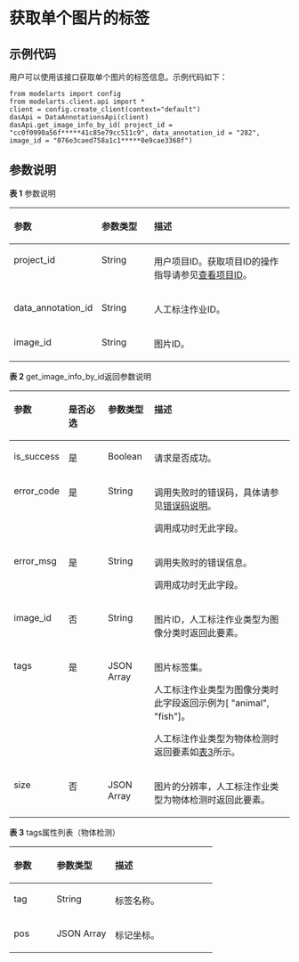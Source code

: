 # 获取单个图片的标签<a name="modelarts_04_0027"></a>

## 示例代码<a name="section35881040102516"></a>

用户可以使用该接口获取单个图片的标签信息。示例代码如下：

```
from modelarts import config
from modelarts.client.api import *
client = config.create_client(context="default")
dasApi = DataAnnotationsApi(client)
dasApi.get_image_info_by_id( project_id = "cc0f0990a56f*****41c85e79cc511c9", data_annotation_id = "282", image_id = "076e3caed758a1c1*****0e9cae3368f")
```

## 参数说明<a name="section0599140112517"></a>

**表 1**  参数说明

<a name="table160254042515"></a>
<table><thead align="left"><tr id="row141641202511"><th class="cellrowborder" valign="top" width="24.15%" id="mcps1.2.4.1.1"><p id="p11941182519"><a name="p11941182519"></a><a name="p11941182519"></a>参数</p>
</th>
<th class="cellrowborder" valign="top" width="19.7%" id="mcps1.2.4.1.2"><p id="p611141142510"><a name="p611141142510"></a><a name="p611141142510"></a>参数类型</p>
</th>
<th class="cellrowborder" valign="top" width="56.15%" id="mcps1.2.4.1.3"><p id="p917419250"><a name="p917419250"></a><a name="p917419250"></a>描述</p>
</th>
</tr>
</thead>
<tbody><tr id="row811541192518"><td class="cellrowborder" valign="top" width="24.15%" headers="mcps1.2.4.1.1 "><p id="p3514192815463"><a name="p3514192815463"></a><a name="p3514192815463"></a>project_id</p>
</td>
<td class="cellrowborder" valign="top" width="19.7%" headers="mcps1.2.4.1.2 "><p id="p1014418254"><a name="p1014418254"></a><a name="p1014418254"></a>String</p>
</td>
<td class="cellrowborder" valign="top" width="56.15%" headers="mcps1.2.4.1.3 "><p id="p1421441152511"><a name="p1421441152511"></a><a name="p1421441152511"></a>用户项目ID。获取项目ID的操作指导请参见<a href="查看项目ID.md">查看项目ID</a>。</p>
</td>
</tr>
<tr id="row18274192519"><td class="cellrowborder" valign="top" width="24.15%" headers="mcps1.2.4.1.1 "><p id="p2280108135810"><a name="p2280108135810"></a><a name="p2280108135810"></a>data_annotation_id</p>
</td>
<td class="cellrowborder" valign="top" width="19.7%" headers="mcps1.2.4.1.2 "><p id="p5830446517014"><a name="p5830446517014"></a><a name="p5830446517014"></a>String</p>
</td>
<td class="cellrowborder" valign="top" width="56.15%" headers="mcps1.2.4.1.3 "><p id="p2504119917014"><a name="p2504119917014"></a><a name="p2504119917014"></a>人工标注作业ID。</p>
</td>
</tr>
<tr id="row149831056114413"><td class="cellrowborder" valign="top" width="24.15%" headers="mcps1.2.4.1.1 "><p id="p3121151715172"><a name="p3121151715172"></a><a name="p3121151715172"></a>image_id</p>
</td>
<td class="cellrowborder" valign="top" width="19.7%" headers="mcps1.2.4.1.2 "><p id="p61211174176"><a name="p61211174176"></a><a name="p61211174176"></a>String</p>
</td>
<td class="cellrowborder" valign="top" width="56.15%" headers="mcps1.2.4.1.3 "><p id="p412191716171"><a name="p412191716171"></a><a name="p412191716171"></a>图片ID。</p>
</td>
</tr>
</tbody>
</table>

**表 2**  get\_image\_info\_by\_id返回参数说明

<a name="table55928961173927"></a>
<table><thead align="left"><tr id="row40618446173927"><th class="cellrowborder" valign="top" width="19.35%" id="mcps1.2.5.1.1"><p id="p1631242217407"><a name="p1631242217407"></a><a name="p1631242217407"></a>参数</p>
</th>
<th class="cellrowborder" valign="top" width="14.12%" id="mcps1.2.5.1.2"><p id="p4623781817407"><a name="p4623781817407"></a><a name="p4623781817407"></a>是否必选</p>
</th>
<th class="cellrowborder" valign="top" width="16.48%" id="mcps1.2.5.1.3"><p id="p5427574117407"><a name="p5427574117407"></a><a name="p5427574117407"></a>参数类型</p>
</th>
<th class="cellrowborder" valign="top" width="50.05%" id="mcps1.2.5.1.4"><p id="p3425893817407"><a name="p3425893817407"></a><a name="p3425893817407"></a>描述</p>
</th>
</tr>
</thead>
<tbody><tr id="row5562195713116"><td class="cellrowborder" valign="top" width="19.35%" headers="mcps1.2.5.1.1 "><p id="p61635236103529"><a name="p61635236103529"></a><a name="p61635236103529"></a>is_success</p>
</td>
<td class="cellrowborder" valign="top" width="14.12%" headers="mcps1.2.5.1.2 "><p id="p26398204103529"><a name="p26398204103529"></a><a name="p26398204103529"></a>是</p>
</td>
<td class="cellrowborder" valign="top" width="16.48%" headers="mcps1.2.5.1.3 "><p id="p57879756103529"><a name="p57879756103529"></a><a name="p57879756103529"></a>Boolean</p>
</td>
<td class="cellrowborder" valign="top" width="50.05%" headers="mcps1.2.5.1.4 "><p id="p57748669103529"><a name="p57748669103529"></a><a name="p57748669103529"></a>请求是否成功。</p>
</td>
</tr>
<tr id="row11062410173927"><td class="cellrowborder" valign="top" width="19.35%" headers="mcps1.2.5.1.1 "><p id="p29459863"><a name="p29459863"></a><a name="p29459863"></a>error_code</p>
</td>
<td class="cellrowborder" valign="top" width="14.12%" headers="mcps1.2.5.1.2 "><p id="p452712527397"><a name="p452712527397"></a><a name="p452712527397"></a>是</p>
</td>
<td class="cellrowborder" valign="top" width="16.48%" headers="mcps1.2.5.1.3 "><p id="p37438696"><a name="p37438696"></a><a name="p37438696"></a>String</p>
</td>
<td class="cellrowborder" valign="top" width="50.05%" headers="mcps1.2.5.1.4 "><p id="p829411328222"><a name="p829411328222"></a><a name="p829411328222"></a>调用失败时的错误码，具体请参见<a href="公共参数.md#section29446341644">错误码说明</a>。</p>
<p id="zh-cn_topic_0087142444_p1765688919540"><a name="zh-cn_topic_0087142444_p1765688919540"></a><a name="zh-cn_topic_0087142444_p1765688919540"></a>调用成功时无此字段。</p>
</td>
</tr>
<tr id="row52351653173927"><td class="cellrowborder" valign="top" width="19.35%" headers="mcps1.2.5.1.1 "><p id="p17366021"><a name="p17366021"></a><a name="p17366021"></a>error_msg</p>
</td>
<td class="cellrowborder" valign="top" width="14.12%" headers="mcps1.2.5.1.2 "><p id="p252755263915"><a name="p252755263915"></a><a name="p252755263915"></a>是</p>
</td>
<td class="cellrowborder" valign="top" width="16.48%" headers="mcps1.2.5.1.3 "><p id="p64470493"><a name="p64470493"></a><a name="p64470493"></a>String</p>
</td>
<td class="cellrowborder" valign="top" width="50.05%" headers="mcps1.2.5.1.4 "><p id="p125720557514"><a name="p125720557514"></a><a name="p125720557514"></a>调用失败时的错误信息。</p>
<p id="zh-cn_topic_0087142444_p5470566619540"><a name="zh-cn_topic_0087142444_p5470566619540"></a><a name="zh-cn_topic_0087142444_p5470566619540"></a>调用成功时无此字段。</p>
</td>
</tr>
<tr id="row4632111112324"><td class="cellrowborder" valign="top" width="19.35%" headers="mcps1.2.5.1.1 "><p id="p173181718193219"><a name="p173181718193219"></a><a name="p173181718193219"></a>image_id</p>
</td>
<td class="cellrowborder" valign="top" width="14.12%" headers="mcps1.2.5.1.2 "><p id="p153201181325"><a name="p153201181325"></a><a name="p153201181325"></a>否</p>
</td>
<td class="cellrowborder" valign="top" width="16.48%" headers="mcps1.2.5.1.3 "><p id="p9322218183218"><a name="p9322218183218"></a><a name="p9322218183218"></a>String</p>
</td>
<td class="cellrowborder" valign="top" width="50.05%" headers="mcps1.2.5.1.4 "><p id="p4497132713213"><a name="p4497132713213"></a><a name="p4497132713213"></a>图片ID，人工标注作业类型为图像分类时返回此要素。</p>
</td>
</tr>
<tr id="row18241233215"><td class="cellrowborder" valign="top" width="19.35%" headers="mcps1.2.5.1.1 "><p id="p433861692415"><a name="p433861692415"></a><a name="p433861692415"></a>tags</p>
</td>
<td class="cellrowborder" valign="top" width="14.12%" headers="mcps1.2.5.1.2 "><p id="p216611074320"><a name="p216611074320"></a><a name="p216611074320"></a>是</p>
</td>
<td class="cellrowborder" valign="top" width="16.48%" headers="mcps1.2.5.1.3 "><p id="p33416168240"><a name="p33416168240"></a><a name="p33416168240"></a>JSON Array</p>
</td>
<td class="cellrowborder" valign="top" width="50.05%" headers="mcps1.2.5.1.4 "><p id="p711310984015"><a name="p711310984015"></a><a name="p711310984015"></a>图片标签集。</p>
<p id="p934521617241"><a name="p934521617241"></a><a name="p934521617241"></a>人工标注作业类型为图像分类时此字段返回示例为[ "animal", "fish"]。</p>
<p id="p152103587365"><a name="p152103587365"></a><a name="p152103587365"></a>人工标注作业类型为物体检测时返回要素如<a href="#table5856678611720">表3</a>所示。</p>
</td>
</tr>
<tr id="row2408201253213"><td class="cellrowborder" valign="top" width="19.35%" headers="mcps1.2.5.1.1 "><p id="p109633611260"><a name="p109633611260"></a><a name="p109633611260"></a>size</p>
</td>
<td class="cellrowborder" valign="top" width="14.12%" headers="mcps1.2.5.1.2 "><p id="p18317402008"><a name="p18317402008"></a><a name="p18317402008"></a>否</p>
</td>
<td class="cellrowborder" valign="top" width="16.48%" headers="mcps1.2.5.1.3 "><p id="p99153288316"><a name="p99153288316"></a><a name="p99153288316"></a>JSON Array</p>
</td>
<td class="cellrowborder" valign="top" width="50.05%" headers="mcps1.2.5.1.4 "><p id="p59639602612"><a name="p59639602612"></a><a name="p59639602612"></a>图片的分辨率，人工标注作业类型为物体检测时返回此要素。</p>
</td>
</tr>
</tbody>
</table>

**表 3**  tags属性列表（物体检测）

<a name="table5856678611720"></a>
<table><thead align="left"><tr id="row5442734111720"><th class="cellrowborder" valign="top" width="21.12%" id="mcps1.2.4.1.1"><p id="p1152466011735"><a name="p1152466011735"></a><a name="p1152466011735"></a>参数</p>
</th>
<th class="cellrowborder" valign="top" width="28.82%" id="mcps1.2.4.1.2"><p id="p6108225611735"><a name="p6108225611735"></a><a name="p6108225611735"></a>参数类型</p>
</th>
<th class="cellrowborder" valign="top" width="50.06%" id="mcps1.2.4.1.3"><p id="p4871566411735"><a name="p4871566411735"></a><a name="p4871566411735"></a>描述</p>
</th>
</tr>
</thead>
<tbody><tr id="row5375420411720"><td class="cellrowborder" valign="top" width="21.12%" headers="mcps1.2.4.1.1 "><p id="p15771020112419"><a name="p15771020112419"></a><a name="p15771020112419"></a>tag</p>
</td>
<td class="cellrowborder" valign="top" width="28.82%" headers="mcps1.2.4.1.2 "><p id="p1280920122412"><a name="p1280920122412"></a><a name="p1280920122412"></a>String</p>
</td>
<td class="cellrowborder" valign="top" width="50.06%" headers="mcps1.2.4.1.3 "><p id="p682202012248"><a name="p682202012248"></a><a name="p682202012248"></a>标签名称。</p>
</td>
</tr>
<tr id="row3309112711720"><td class="cellrowborder" valign="top" width="21.12%" headers="mcps1.2.4.1.1 "><p id="p18662018246"><a name="p18662018246"></a><a name="p18662018246"></a>pos</p>
</td>
<td class="cellrowborder" valign="top" width="28.82%" headers="mcps1.2.4.1.2 "><p id="p3160111054310"><a name="p3160111054310"></a><a name="p3160111054310"></a>JSON Array</p>
</td>
<td class="cellrowborder" valign="top" width="50.06%" headers="mcps1.2.4.1.3 "><p id="p169232011243"><a name="p169232011243"></a><a name="p169232011243"></a>标记坐标。</p>
</td>
</tr>
</tbody>
</table>

